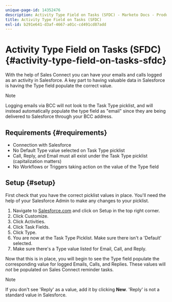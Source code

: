 ```yaml
---
unique-page-id: 14352476
description: Activity Type Field on Tasks (SFDC) - Marketo Docs - Product Documentation
title: Activity Type Field on Tasks (SFDC)
exl-id: b291e641-d3af-4667-a01c-cd491cd87add
---
```

# Activity Type Field on Tasks (SFDC) {#activity-type-field-on-tasks-sfdc}

With the help of Sales Connect you can have your emails and calls logged as an activity in Salesforce. A key part to having valuable data in Salesforce is having the Type field populate the correct value.

>[!NOTE]
>
>Logging emails via BCC will not look to the Task Type picklist, and will instead automatically populate the type field as "email" since they are being delivered to Salesforce through your BCC address.

## Requirements {#requirements}

* Connection with Salesforce
* No Default Type value selected on Task Type picklist
* Call, Reply, and Email must all exist under the Task Type picklist (capitalization matters)
* No Workflows or Triggers taking action on the value of the Type field

## Setup {#setup}

First check that you have the correct picklist values in place. You'll need the help of your Salesforce Admin to make any changes to your picklist.

1. Navigate to [Salesforce.com](https://salesforce.com) and click on Setup in the top right corner.
1. Click Customize.
1. Click Activities.
1. Click Task Fields.
1. Click Type.
1. You are now at the Task Type Picklist. Make sure there isn't a 'Default' selected.
1. Make sure there's a Type value listed for Email, Call, and Reply.

Now that this is in place, you will begin to see the Type field populate the corresponding value for logged Emails, Calls, and Replies. These values will _not_ be populated on Sales Connect reminder tasks.

>[!NOTE]
>
>If you don't see 'Reply' as a value, add it by clicking **New**. 'Reply' is not a standard value in Salesforce.
